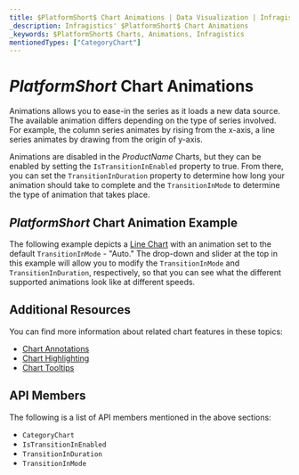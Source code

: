 ```yaml
---
title: $PlatformShort$ Chart Animations | Data Visualization | Infragistics
_description: Infragistics' $PlatformShort$ Chart Animations
_keywords: $PlatformShort$ Charts, Animations, Infragistics
mentionedTypes: ["CategoryChart"]
---
```


# $PlatformShort$ Chart Animations

Animations allows you to ease-in the series as it loads a new data source. The available animation differs depending on the type of series involved. For example, the column series animates by rising from the x-axis, a line series animates by drawing from the origin of y-axis.

Animations are disabled in the $ProductName$ Charts, but they can be enabled by setting the `IsTransitionInEnabled` property to true. From there, you can set the `TransitionInDuration` property to determine how long your animation should take to complete and the `TransitionInMode` to determine the type of animation that takes place.

## $PlatformShort$ Chart Animation Example

The following example depicts a [Line Chart](../types/line-chart.md) with an animation set to the default `TransitionInMode` - "Auto." The drop-down and slider at the top in this example will allow you to modify the `TransitionInMode` and `TransitionInDuration`, respectively, so that you can see what the different supported animations look like at different speeds.

<code-view style="height: 500px"
           data-demos-base-url="{environment:dvDemosBaseUrl}"
           iframe-src="{environment:dvDemosBaseUrl}/charts/category-chart-line-chart-with-animations"
           alt="$PlatformShort$ Configuration Options Example"
           github-src="charts/category-chart/line-chart-with-animations">
</code-view>

<div class="divider--half"></div>

## Additional Resources

You can find more information about related chart features in these topics:

- [Chart Annotations](chart-annotations.md)
- [Chart Highlighting](chart-highlighting.md)
- [Chart Tooltips](chart-tooltips.md)

## API Members

The following is a list of API members mentioned in the above sections:

- `CategoryChart`
- `IsTransitionInEnabled`
- `TransitionInDuration`
- `TransitionInMode`